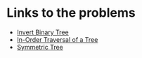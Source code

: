 # Links to the problems

- [Invert Binary Tree](https://leetcode.com/problems/invert-binary-tree/submissions/)
- [In-Order Traversal of a Tree](https://leetcode.com/problems/binary-tree-inorder-traversal/)
- [Symmetric Tree](https://leetcode.com/problems/symmetric-tree/)
